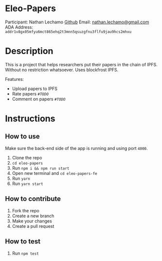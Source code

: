 # Eleo-Papers

Participant: Nathan Lechamo [Github](https://github.com/nathan-g1)
Email: nathan.lechamo@gmail.com
ADA Address: `addr1v8gx05mfyu6mct865ehq2t3mnn5qsuzgfnu3flfu9jau9hcs2mhxu`

# Description

This is a project that helps researchers put their papers in the chain of IPFS. Without no restriction whatsoever. Uses blockfrost IPFS.

Features:

- Upload papers to IPFS
- Rate papers *`#TODO`*
- Comment on papers *`#TODO`*

# Instructions

## How to use

Make sure the back-end side of the app is running and using port `4000`.

1. Clone the repo
2. `cd eleo-papers`
3. Run `npm i && npm run start`
4. Open new terminal and `cd eleo-papers-fe`
5. Run `yarn`
6. Run `yarn start`

## How to contribute

1. Fork the repo
2. Create a new branch
3. Make your changes
4. Create a pull request

## How to test

1. Run `npm test`
